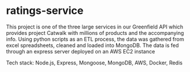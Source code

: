 # ratings-service

This project is one of the three large services in our Greenfield API which provides project Catwalk with millions of products and the accompanying info. Using python scripts as an ETL process, the data was gathered from excel spreadsheets, cleaned and loaded into MongoDB. The data is fed through an express server deployed on an AWS EC2 instance

Tech stack: Node.js, Express, Mongoose, MongoDB, AWS, Docker, Redis

